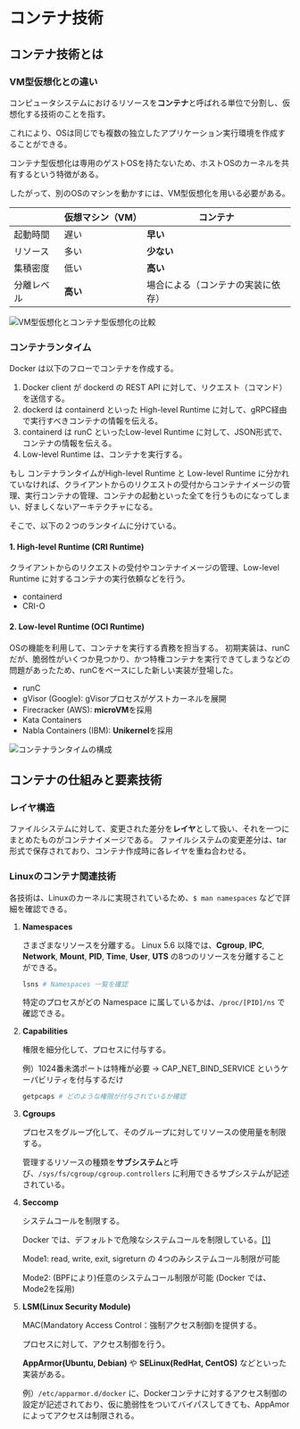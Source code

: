 # コンテナ技術

## コンテナ技術とは

### VM型仮想化との違い

コンピュータシステムにおけるリソースを**コンテナ**と呼ばれる単位で分割し、仮想化する技術のことを指す。

これにより、OSは同じでも複数の独立したアプリケーション実行環境を作成することができる。

コンテナ型仮想化は専用のゲストOSを持たないため、ホストOSのカーネルを共有するという特徴がある。

したがって、別のOSのマシンを動かすには、VM型仮想化を用いる必要がある。

|           | 仮想マシン（VM） | コンテナ                      |
|-----------| -------------- | ---------------------------  |
|  起動時間  |      遅い       | **早い**                      |
|  リソース  |      多い       | **少ない**                    |
|  集積密度  |      低い       | **高い**                      |
| 分離レベル |      **高い**   | 場合による（コンテナの実装に依存） |

![VM型仮想化とコンテナ型仮想化の比較](https://moz-security.me/Note/image/container/compare_vm_container.png)

### コンテナランタイム

Docker は以下のフローでコンテナを作成する。

1. Docker client が dockerd の REST API に対して、リクエスト（コマンド）を送信する。
2. dockerd は containerd といった High-level Runtime に対して、gRPC経由で実行すべきコンテナの情報を伝える。
3. containerd は runC といったLow-level Runtime に対して、JSON形式で、コンテナの情報を伝える。
4. Low-level Runtime は、コンテナを実行する。

もし コンテナランタイムがHigh-level Runtime と Low-level Runtime に分かれていなければ、クライアントからのリクエストの受付からコンテナイメージの管理、実行コンテナの管理、コンテナの起動といった全てを行うものになってしまい、好ましくないアーキテクチャになる。

そこで、以下の２つのランタイムに分けている。

#### 1. High-level Runtime (CRI Runtime)

クライアントからのリクエストの受付やコンテナイメージの管理、Low-level Runtime に対するコンテナの実行依頼などを行う。

- containerd
- CRI-O

#### 2. Low-level Runtime (OCI Runtime)

OSの機能を利用して、コンテナを実行する責務を担当する。
初期実装は、runC だが、脆弱性がいくつか見つかり、かつ特権コンテナを実行できてしまうなどの問題があったため、runCをベースにした新しい実装が登場した。

- runC
- gVisor (Google): gVisorプロセスがゲストカーネルを展開
- Firecracker (AWS): **microVM**を採用
- Kata Containers
- Nabla Containers (IBM): **Unikernel**を採用

![コンテナランタイムの構成](https://moz-security.me/Note/image/container/container_runtime.png)

## コンテナの仕組みと要素技術

### レイヤ構造

ファイルシステムに対して、変更された差分を**レイヤ**として扱い、それを一つにまとめたものがコンテナイメージである。
ファイルシステムの変更差分は、tar形式で保存されており、コンテナ作成時に各レイヤを重ね合わせる。

### Linuxのコンテナ関連技術

各技術は、Linuxのカーネルに実現されているため、`$ man namespaces` などで詳細を確認できる。

1. **Namespaces**

    さまざまなリソースを分離する。
    Linux 5.6 以降では、**Cgroup**, **IPC**, **Network**, **Mount**, **PID**, **Time**, **User**, **UTS** の8つのリソースを分離することができる。

    ```bash
    lsns # Namespaces 一覧を確認
    ```

    特定のプロセスがどの Namespace に属しているかは、`/proc/[PID]/ns` で確認できる。

2. **Capabilities**

    権限を細分化して、プロセスに付与する。

    例）1024番未満ポートは特権が必要 → CAP_NET_BIND_SERVICE というケーパビリティを付与するだけ

    ```bash
    getpcaps # どのような権限が付与されているか確認
    ```

3. **Cgroups**

    プロセスをグループ化して、そのグループに対してリソースの使用量を制限する。

    管理するリソースの種類を**サブシステム**と呼び、`/sys/fs/cgroup/cgroup.controllers` に利用できるサブシステムが記述されている。

4. **Seccomp**

    システムコールを制限する。

    Docker では、デフォルトで危険なシステムコールを制限している。[[1]](https://docs.docker.com/engine/security/seccomp/)

    Mode1: read, write, exit, sigreturn の 4つのみシステムコール制限が可能

    Mode2: (BPFにより)任意のシステムコール制限が可能 (Docker では、Mode2を採用)

5. **LSM(Linux Security Module)**

    MAC(Mandatory Access Control：強制アクセス制御)を提供する。

    プロセスに対して、アクセス制御を行う。

    **AppArmor(Ubuntu, Debian)** や **SELinux(RedHat, CentOS)** などといった実装がある。

    例）`/etc/apparmor.d/docker` に、Dockerコンテナに対するアクセス制御の設定が記述されており、仮に脆弱性をついてバイパスしてきても、AppAmorによってアクセスは制限される。
